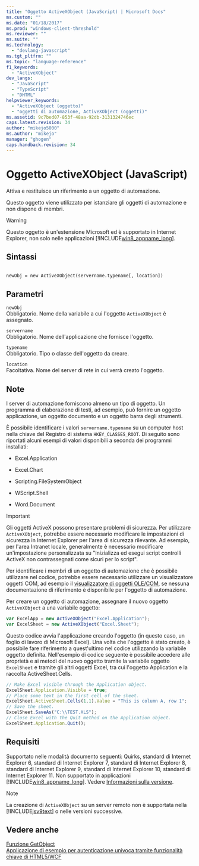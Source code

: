 ```yaml
---
title: "Oggetto ActiveXObject (JavaScript) | Microsoft Docs"
ms.custom: ""
ms.date: "01/18/2017"
ms.prod: "windows-client-threshold"
ms.reviewer: ""
ms.suite: ""
ms.technology: 
  - "devlang-javascript"
ms.tgt_pltfrm: ""
ms.topic: "language-reference"
f1_keywords: 
  - "ActiveXObject"
dev_langs: 
  - "JavaScript"
  - "TypeScript"
  - "DHTML"
helpviewer_keywords: 
  - "ActiveXObject (oggetto)"
  - "oggetti di automazione, ActiveXObject (oggetti)"
ms.assetid: 9c7bed07-853f-48aa-92db-3131324746ec
caps.latest.revision: 34
author: "mikejo5000"
ms.author: "mikejo"
manager: "ghogen"
caps.handback.revision: 34
---
```

# Oggetto ActiveXObject (JavaScript)
Attiva e restituisce un riferimento a un oggetto di automazione.  
  
 Questo oggetto viene utilizzato per istanziare gli oggetti di automazione e non dispone di membri.  
  
> [!WARNING]
>  Questo oggetto è un'estensione Microsoft ed è supportato in Internet Explorer, non solo nelle applicazioni [!INCLUDE[win8_appname_long](../../javascript/includes/win8-appname-long-md.md)].  
  
## Sintassi  
  
```  
  
newObj = new ActiveXObject(servername.typename[, location])  
```  
  
## Parametri  
 `newObj`  
 Obbligatorio.  Nome della variabile a cui l'oggetto `ActiveXObject` è assegnato.  
  
 `servername`  
 Obbligatorio.  Nome dell'applicazione che fornisce l'oggetto.  
  
 `typename`  
 Obbligatorio.  Tipo o classe dell'oggetto da creare.  
  
 `location`  
 Facoltativa.  Nome del server di rete in cui verrà creato l'oggetto.  
  
## Note  
 I server di automazione forniscono almeno un tipo di oggetto.  Un programma di elaborazione di testi, ad esempio, può fornire un oggetto applicazione, un oggetto documento e un oggetto barra degli strumenti.  
  
 È possibile identificare i valori `servername.typename` su un computer host nella chiave del Registro di sistema `HKEY_CLASSES_ROOT`.  Di seguito sono riportati alcuni esempi di valori disponibili a seconda dei programmi installati:  
  
-   Excel.Application  
  
-   Excel.Chart  
  
-   Scripting.FileSystemObject  
  
-   WScript.Shell  
  
-   Word.Document  
  
> [!IMPORTANT]
>  Gli oggetti ActiveX possono presentare problemi di sicurezza.  Per utilizzare `ActiveXObject`, potrebbe essere necessario modificare le impostazioni di sicurezza in Internet Explorer per l'area di sicurezza rilevante.  Ad esempio, per l'area Intranet locale, generalmente è necessario modificare un'impostazione personalizzata su "Inizializza ed esegui script controlli ActiveX non contrassegnati come sicuri per lo script".  
  
 Per identificare i membri di un oggetto di automazione che è possibile utilizzare nel codice, potrebbe essere necessario utilizzare un visualizzatore oggetti COM, ad esempio il [visualizzatore di oggetti OLE\/COM](http://msdn.microsoft.com/library/d0kh9f4c.aspx), se nessuna documentazione di riferimento è disponibile per l'oggetto di automazione.  
  
 Per creare un oggetto di automazione, assegnare il nuovo oggetto `ActiveXObject` a una variabile oggetto:  
  
```javascript  
var ExcelApp = new ActiveXObject("Excel.Application");  
var ExcelSheet = new ActiveXObject("Excel.Sheet");  
```  
  
 Questo codice avvia l'applicazione creando l'oggetto \(in questo caso, un foglio di lavoro di Microsoft Excel\).  Una volta che l'oggetto è stato creato, è possibile fare riferimento a quest'ultimo nel codice utilizzando la variabile oggetto definita.  Nell'esempio di codice seguente è possibile accedere alle proprietà e ai metodi del nuovo oggetto tramite la variabile oggetto `ExcelSheet` e tramite gli altri oggetti Excel, tra cui l'oggetto Application e la raccolta ActiveSheet.Cells.  
  
```javascript  
// Make Excel visible through the Application object.  
ExcelSheet.Application.Visible = true;  
// Place some text in the first cell of the sheet.  
ExcelSheet.ActiveSheet.Cells(1,1).Value = "This is column A, row 1";  
// Save the sheet.  
ExcelSheet.SaveAs("C:\\TEST.XLS");  
// Close Excel with the Quit method on the Application object.  
ExcelSheet.Application.Quit();  
```  
  
## Requisiti  
 Supportato nelle modalità documento seguenti: Quirks, standard di Internet Explorer 6, standard di Internet Explorer 7, standard di Internet Explorer 8, standard di Internet Explorer 9, standard di Internet Explorer 10, standard di Internet Explorer 11.  Non supportato in applicazioni [!INCLUDE[win8_appname_long](../../javascript/includes/win8-appname-long-md.md)].  Vedere [Informazioni sulla versione](../../javascript/reference/javascript-version-information.md).  
  
> [!NOTE]
>  La creazione di `ActiveXObject` su un server remoto non è supportata nella [!INCLUDE[jsv9text](../../javascript/includes/jsv9text-md.md)] o nelle versioni successive.  
  
## Vedere anche  
 [Funzione GetObject](../../javascript/reference/getobject-function-javascript.md)   
 [Applicazione di esempio per autenticazione univoca tramite funzionalità chiave di HTML5\/WCF](http://code.msdn.microsoft.com/Unique-Authentication-f32d2da0)